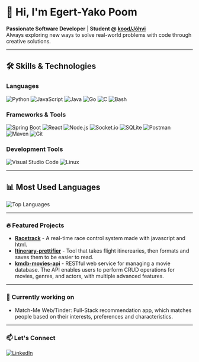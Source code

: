 
# 👋 Hi, I'm Egert-Yako Poom 

**Passionate Software Developer** | **Student @ [kood/Jõhvi](https://kood.tech)**  
Always exploring new ways to solve real-world problems with code through creative solutions.  

---

## 🛠️ **Skills & Technologies** 

### **Languages**  
![Python](https://img.shields.io/badge/python-%233776AB.svg?style=for-the-badge&logo=python&logoColor=white)
![JavaScript](https://img.shields.io/badge/javascript-%23323330.svg?style=for-the-badge&logo=javascript&logoColor=%23F7DF1E)
![Java](https://img.shields.io/badge/java-%23ED8B00.svg?style=for-the-badge&logo=openjdk&logoColor=white)
![Go](https://img.shields.io/badge/go-%2300ADD8.svg?style=for-the-badge&logo=go&logoColor=white)
![C](https://img.shields.io/badge/c-%2300599C.svg?style=for-the-badge&logo=c&logoColor=white)
![Bash](https://img.shields.io/badge/bash-%234EAA25.svg?style=for-the-badge&logo=gnu-bash&logoColor=white)


### **Frameworks & Tools**  
![Spring Boot](https://img.shields.io/badge/springboot-%236DB33F.svg?style=for-the-badge&logo=springboot&logoColor=white)
![React](https://img.shields.io/badge/react-%2320232a.svg?style=for-the-badge&logo=react&logoColor=%2361DAFB)
![Node.js](https://img.shields.io/badge/node.js-%23339933.svg?style=for-the-badge&logo=nodedotjs&logoColor=white)
![Socket.io](https://img.shields.io/badge/Socket.io-%23010101.svg?style=for-the-badge&logo=socketdotio&logoColor=white)
![SQLite](https://img.shields.io/badge/sqlite-%23003B57.svg?style=for-the-badge&logo=sqlite&logoColor=white)
![Postman](https://img.shields.io/badge/Postman-FF6C37?style=for-the-badge&logo=postman&logoColor=white)
![Maven](https://img.shields.io/badge/%20Maven-C71A36?style=for-the-badge&logo=apachemaven&logoColor=white)
![Git](https://img.shields.io/badge/git-%23F05033.svg?style=for-the-badge&logo=git&logoColor=white)


### **Development Tools**  
![Visual Studio Code](https://img.shields.io/badge/VS%20Code-0078d7.svg?style=for-the-badge&logo=visual-studio-code&logoColor=white)
![Linux](https://img.shields.io/badge/Linux-FCC624?style=for-the-badge&logo=linux&logoColor=black)

---

## 📊 **Most Used Languages**  
![Top Languages](https://github-readme-stats.vercel.app/api/top-langs/?username=Epoom&layout=compact&theme=radical)

---

### 🔥 **Featured Projects**  
- [**Racetrack**](https://github.com/Epoom/racetrack) - A real-time race control system made with javascript and html.  
- [**Itinerary-prettifier**](https://github.com/Epoom/itinerary-prettifier) - Tool that takes flight itinerearies, then formats and saves them to be easier to read.
- [**kmdb-movies-api**](https://github.com/Epoom/kmdb-movies-api) - RESTful web service for managing a movie database. The API enables users to perform CRUD operations for movies, genres, and actors, with multiple advanced features.  

---

### 🌱 **Currently working on**  
- Match-Me Web/Tinder: Full-Stack recommendation app, which matches people based on their interests, preferences and characteristics. 

---

### 📫 **Let's Connect**  
[![LinkedIn](https://img.shields.io/badge/LinkedIn-0077B5?style=flat&logo=linkedin&logoColor=white)](https://www.linkedin.com/in/egert-yako-poom-421196287/)
